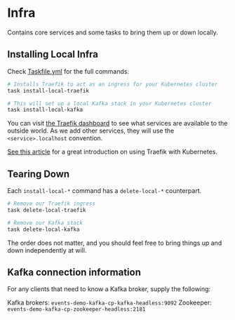 # Infra

Contains core services and some tasks to bring them up or down locally.

## Installing Local Infra

Check [Taskfile.yml](./Taskfile.yml) for the full commands.

```bash
# Installs Traefik to act as an ingress for your Kubernetes cluster
task install-local-traefik

# This will set up a local Kafka stack in your Kubernetes cluster
task install-local-kafka
```

You can visit [the Traefik dashboard](http://traefik.localhost/)
to see what services are available to the outside world.  As we add other services, they will
use the `<service>.localhost` convention.

[See this article](https://medium.com/@geraldcroes/kubernetes-traefik-101-when-simplicity-matters-957eeede2cf8) for a great introduction on using Traefik with Kubernetes.

## Tearing Down

Each `install-local-*` command has a `delete-local-*` counterpart.

```bash
# Remove our Traefik ingress
task delete-local-traefik

# Remove our Kafka stack
task delete-local-kafka
```

The order does not matter, and you should feel free to bring things up and down independently at will.

## Kafka connection information

For any clients that need to know a Kafka broker, supply the following:

Kafka brokers: `events-demo-kafka-cp-kafka-headless:9092`
Zookeeper: `events-demo-kafka-cp-zookeeper-headless:2181`

